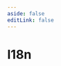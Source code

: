 ```yaml
---
aside: false
editLink: false
---
```


# I18n

<script setup>
import Chart from '../../components/sample/Chart.vue'
import { js, html, css } from '../../components/sample/i18n/index.js'
</script>
<Chart :js="js" :html="html" :css="css" title="I18n"/>

<!--@include: @/components/sample/i18n/index.md-->
